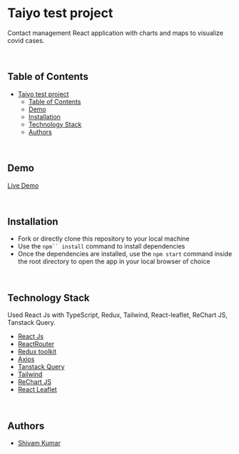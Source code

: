 # Taiyo test project

Contact management React application with charts and maps to visualize covid cases.

<br/>

## Table of Contents

- [Taiyo test project](#taiyo-test-project)
  - [Table of Contents](#table-of-contents)
  - [Demo](#demo)
  - [Installation](#installation)
  - [Technology Stack](#technology-stack)
  - [Authors](#authors)

<br/>

## Demo

[Live Demo](https://taiyo-application-f5lw.vercel.app/)

<br/>

## Installation

- Fork or directly clone this repository to your local machine
- Use the `npm`` install` command to install dependencies
- Once the dependencies are installed, use the `npm start` command inside the root directory to open the app in your local browser of choice

<br/>

## Technology Stack

Used React Js with TypeScript, Redux, Tailwind, React-leaflet, ReChart JS, Tanstack Query.

- [React Js](https://reactjs.org/)
- [ReactRouter](https://reactrouter.com/en/main)
- [Redux toolkit](https://redux-toolkit.js.org/)
- [Axios](https://axios-http.com/docs/intro)
- [Tanstack Query](https://tanstack.com/query/latest/docs/react/guides/queries)
- [Tailwind](https://tailwindcss.com/)
- [ReChart JS](https://recharts.org/)
- [React Leaflet](https://react-leaflet.js.org/)

<br/>

## Authors

- [Shivam Kumar](https://github.com/roy-shivam)

